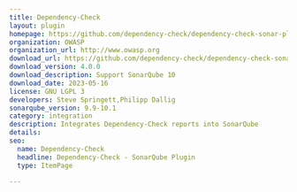 ```yaml
---
title: Dependency-Check
layout: plugin
homepage: https://github.com/dependency-check/dependency-check-sonar-plugin
organization: OWASP
organization_url: http://www.owasp.org
download_url: https://github.com/dependency-check/dependency-check-sonar-plugin/releases/download/4.0.0/sonar-dependency-check-plugin-4.0.0.jar
download_version: 4.0.0
download_description: Support SonarQube 10
download_date: 2023-05-16
license: GNU LGPL 3
developers: Steve Springett,Philipp Dallig
sonarqube_version: 9.9-10.1
category: integration
description: Integrates Dependency-Check reports into SonarQube
details: 
seo:
  name: Dependency-Check
  headline: Dependency-Check - SonarQube Plugin
  type: ItemPage

---
```

